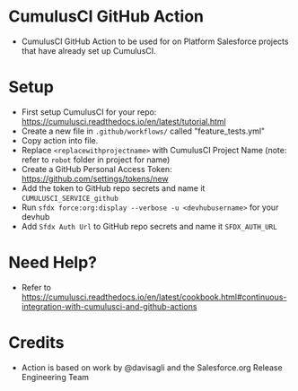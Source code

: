 # CumulusCI GitHub Action
- CumulusCI GitHub Action to be used for on Platform Salesforce projects that have already set up CumulusCI.

# Setup
- First setup CumulusCI for your repo: https://cumulusci.readthedocs.io/en/latest/tutorial.html
- Create a new file in `.github/workflows/` called "feature_tests.yml"
- Copy action into file.
- Replace `<replacewithprojectname>` with CumulusCI Project Name (note: refer to `robot` folder in project for name)
- Create a GitHub Personal Access Token: https://github.com/settings/tokens/new
- Add the token to GitHub repo secrets and name it `CUMULUSCI_SERVICE_github`
- Run `sfdx force:org:display --verbose -u <devhubusername>` for your devhub
- Add `Sfdx Auth Url` to GitHub repo secrets and name it `SFDX_AUTH_URL` 

# Need Help?
- Refer to https://cumulusci.readthedocs.io/en/latest/cookbook.html#continuous-integration-with-cumulusci-and-github-actions

# Credits
- Action is based on work by @davisagli and the Salesforce.org Release Engineering Team

